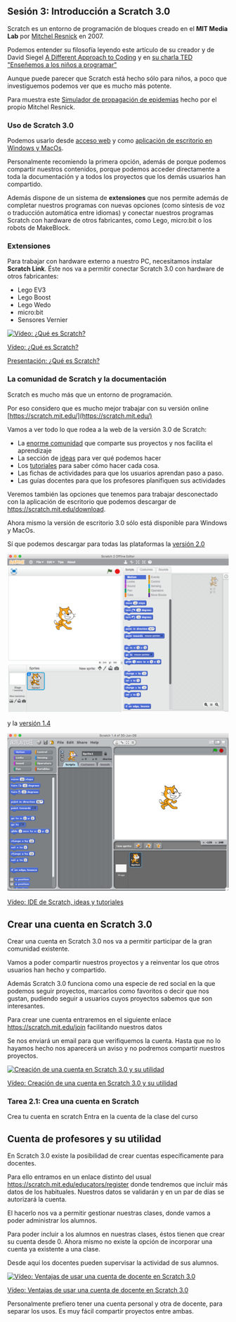 ## Sesión 3: Introducción a Scratch 3.0

Scratch es un entorno de programación de bloques creado en el **MIT Media Lab** por [Mitchel Resnick](https://www.media.mit.edu/people/mres) en 2007.

Podemos entender su filosofía leyendo este artículo de su creador y de David Siegel [A Different Approach to Coding](https://medium.com/bright/a-different-approach-to-coding-d679b06d83a#.734u3gfm8) y en [su charla TED "Enseñemos a los niños a programar"](https://www.ted.com/talks/mitch_resnick_let_s_teach_kids_to_code?language=es)

Aunque puede parecer que Scratch está hecho sólo para niños, a poco que investiguemos podemos ver que es mucho más potente.

Para muestra este [Simulador de propagación de epidemias](https://www.media.mit.edu/posts/scratch-epidemic-simulator/) hecho por el propio Mitchel Resnick.

### Uso de Scratch 3.0

Podemos usarlo desde [acceso web](https://scratch.mit.edu/projects/editor) y como [aplicación de escritorio en Windows y MacOs](https://scratch.mit.edu/scratch2download/).

Personalmente recomiendo la primera opción, además de porque podemos compartir nuestros contenidos, porque podemos acceder directamente a toda la documentación y a todos los proyectos que los demás usuarios han compartido.

Además dispone de un sistema de **extensiones** que nos permite además de completar nuestros programas con nuevas opciones (como síntesis de voz o traducción automática entre idiomas) y conectar nuestros programas Scratch con hardware de otros fabricantes, como Lego, micro:bit o los robots de MakeBlock.

### Extensiones

Para trabajar con hardware externo a nuestro PC, necesitamos instalar **Scratch Link**. Éste nos va a permitir conectar Scratch 3.0 con hardware de otros fabricantes:

* Lego EV3
* Lego Boost
* Lego Wedo
* micro:bit
* Sensores Vernier

[![Vídeo: ¿Qué es Scratch?](https://img.youtube.com/vi/QYuLE1PCTlQ/0.jpg)](https://youtu.be/QYuLE1PCTlQ)

[Vídeo: ¿Qué es Scratch?](https://youtu.be/QYuLE1PCTlQ)

[Presentación: ¿Qué es Scratch?](https://docs.google.com/presentation/d/1ctR9NmMIATX9ujAJedJEsbBvJ2clGDwemtkO-OpbeyE/edit?usp=sharing)

### La comunidad de Scratch y la documentación


Scratch es mucho más que un entorno de programación. 

Por eso considero que es mucho mejor trabajar con su versión online [https://scratch.mit.edu/](https://scratch.mit.edu/)

Vamos a ver todo lo que rodea a la web de la versión 3.0 de Scratch:

* La [enorme comunidad](https://scratch.mit.edu/explore/projects/all) que comparte sus proyectos y nos facilita el aprendizaje
* La sección de [ideas](https://scratch.mit.edu/ideas) para ver qué podemos hacer
* Los [tutoriales](https://scratch.mit.edu/projects/editor/?tutorial=all) para saber cómo hacer cada cosa. 
* Las fichas de actividades para que los usuarios aprendan paso a paso.
* Las guías docentes para que los profesores planifiquen sus actividades

Veremos también las opciones que tenemos para trabajar desconectado con la aplicación de escritorio que podemos descargar de https://scratch.mit.edu/download. 

Ahora mismo la versión de escritorio 3.0 sólo está disponible para Windows y MacOs.

Sí que podemos descargar para todas las plataformas la [versión 2.0](https://scratch.mit.edu/download/scratch2)

![Versión 2.0 de Scratch](./images/scratch2.png)

y la [versión 1.4](https://scratch.mit.edu/scratch_1.4)

![Versión 1.4](./images/scratch1-4.png)

[Vídeo: IDE de Scratch, ideas y tutoriales](https://youtu.be/iXC_ilF8o08)


## Crear una cuenta en Scratch 3.0

Crear una cuenta en Scratch 3.0 nos va a permitir participar de la gran comunidad existente. 

Vamos a poder compartir nuestros proyectos y a reinventar los que otros usuarios han hecho y compartido.

Además Scratch 3.0 funciona como una especie de red social en la que podemos seguir proyectos, marcarlos como favoritos o decir que nos gustan, pudiendo seguir a usuarios cuyos proyectos sabemos que son interesantes.

Para crear une cuenta entraremos en el siguiente enlace https://scratch.mit.edu/join facilitando nuestros datos

Se nos enviará un email para que verifiquemos la cuenta. Hasta que no lo hayamos hecho nos aparecerá un aviso y no podremos compartir nuestros proyectos.

[![Creación de una cuenta en Scratch 3.0 y su utilidad](https://img.youtube.com/vi/Xzc31ESCreI/0.jpg)](https://youtu.be/Xzc31ESCreI)


[Vídeo: Creación de una cuenta en Scratch 3.0 y su utilidad](https://youtu.be/Xzc31ESCreI)

### Tarea 2.1: Crea una cuenta en Scratch

Crea tu cuenta en scratch
Entra en la cuenta de la clase del curso

## Cuenta de profesores y su utilidad

En Scratch 3.0 existe la posibilidad de crear cuentas específicamente para docentes.

Para ello entramos en un enlace distinto del usual https://scratch.mit.edu/educators/register donde tendremos que incluir más datos de los habituales. Nuestros datos se validarán y en un par de días se autorizará la cuenta.

El hacerlo nos va a permitir gestionar nuestras clases, donde vamos a poder administrar los alumnos.

Para poder incluir a los alumnos en nuestras clases, éstos tienen que crear su cuenta desde 0. Ahora mismo no existe la opción de incorporar una cuenta ya existente a una clase.

Desde aquí los docentes pueden supervisar la actividad de sus alumnos.

[![Vídeo: Ventajas de usar una cuenta de docente en Scratch 3.0](https://img.youtube.com/vi/GL9kbEV3h5M/0.jpg)](https://youtu.be/GL9kbEV3h5M)


[Vídeo: Ventajas de usar una cuenta de docente en Scratch 3.0](https://youtu.be/GL9kbEV3h5M)

Personalmente prefiero tener una cuenta personal y otra de docente, para separar los usos. Es muy fácil compartir proyectos entre ambas.

